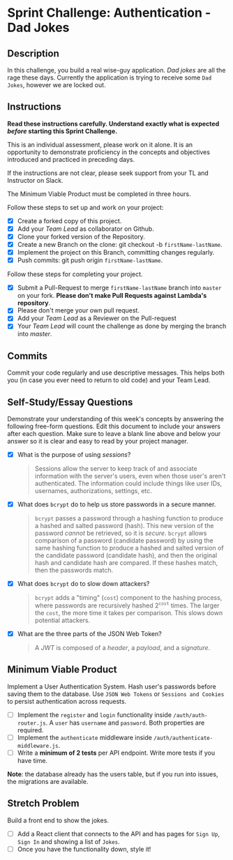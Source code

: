 # Sprint Challenge: Authentication - Dad Jokes

## Description

In this challenge, you build a real wise-guy application. _Dad jokes_ are all the rage these days. Currently the application is trying to receive some `Dad Jokes`, however we are locked out.

## Instructions

**Read these instructions carefully. Understand exactly what is expected _before_ starting this Sprint Challenge.**

This is an individual assessment, please work on it alone. It is an opportunity to demonstrate proficiency in the concepts and objectives introduced and practiced in preceding days.

If the instructions are not clear, please seek support from your TL and Instructor on Slack.

The Minimum Viable Product must be completed in three hours.

Follow these steps to set up and work on your project:

-   [x] Create a forked copy of this project.
-   [x] Add your _Team Lead_ as collaborator on Github.
-   [x] Clone your forked version of the Repository.
-   [x] Create a new Branch on the clone: git checkout -b `firstName-lastName`.
-   [x] Implement the project on this Branch, committing changes regularly.
-   [x] Push commits: git push origin `firstName-lastName`.

Follow these steps for completing your project.

-   [x] Submit a Pull-Request to merge `firstName-lastName` branch into `master` on your fork. **Please don't make Pull Requests against Lambda's repository**.
-   [x] Please don't merge your own pull request.
-   [x] Add your _Team Lead_ as a Reviewer on the Pull-request
-   [x] Your _Team Lead_ will count the challenge as done by merging the branch into _master_.

## Commits

Commit your code regularly and use descriptive messages. This helps both you (in case you ever need to return to old code) and your Team Lead.

## Self-Study/Essay Questions

Demonstrate your understanding of this week's concepts by answering the following free-form questions. Edit this document to include your answers after each question. Make sure to leave a blank line above and below your answer so it is clear and easy to read by your project manager.

-   [x] What is the purpose of using _sessions_?

    > Sessions allow the server to keep track of and associate information with the server's users, even when those user's aren't authenticated. The information could include things like user IDs, usernames, authorizations, settings, etc.

-   [x] What does `bcrypt` do to help us store passwords in a secure manner.

    > `bcrypt` passes a password through a hashing function to produce a hashed and salted password (hash). This new version of the password _cannot_ be retrieved, so it is _secure_. `bcrypt` allows comparison of a password (candidate password) by using the same hashing function to produce a hashed and salted version of the candidate password (candidate hash), and then the original hash and candidate hash are compared. If these hashes match, then the passwords match.

-   [x] What does `bcrypt` do to slow down attackers?

    > `bcrypt` adds a "timing" (`cost`) component to the hashing process, where passwords are recursively hashed 2<sup>`cost`</sup> times. The larger the `cost`, the more time it takes per comparison. This slows down potential attackers.

-   [x] What are the three parts of the JSON Web Token?

    > A _JWT_ is composed of a _header_, a _payload_, and a _signature_.

## Minimum Viable Product

Implement a User Authentication System. Hash user's passwords before saving them to the database. Use `JSON Web Tokens` or `Sessions and Cookies` to persist authentication across requests.

-   [ ] Implement the `register` and `login` functionality inside `/auth/auth-router.js`. A `user` has `username` and `password`. Both properties are required.
-   [ ] Implement the `authenticate` middleware inside `/auth/authenticate-middleware.js`.
-   [ ] Write a **minimum of 2 tests** per API endpoint. Write more tests if you have time.

**Note**: the database already has the users table, but if you run into issues, the migrations are available.

## Stretch Problem

Build a front end to show the jokes.

-   [ ] Add a React client that connects to the API and has pages for `Sign Up`, `Sign In` and showing a list of `Jokes`.
-   [ ] Once you have the functionality down, style it!

